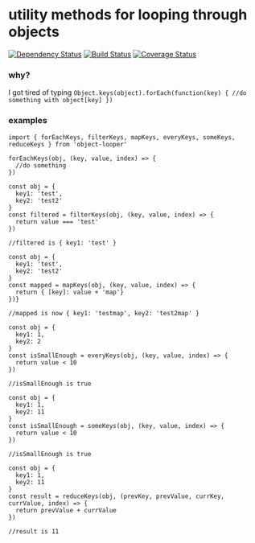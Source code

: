 # utility methods for looping through objects

[![Dependency Status](https://david-dm.org/kellyrmilligan/object-looper.svg)](https://david-dm.org/kellyrmilligan/object-looper)
[![Build Status](https://travis-ci.org/kellyrmilligan/object-looper.svg?branch=master)](https://travis-ci.org/kellyrmilligan/object-looper)
[![Coverage Status](https://coveralls.io/repos/github/kellyrmilligan/object-looper/badge.svg?branch=master)](https://coveralls.io/github/kellyrmilligan/object-looper?branch=master)

### why?
I got tired of typing `Object.keys(object).forEach(function(key) { //do something with object[key] })`

### examples
```
import { forEachKeys, filterKeys, mapKeys, everyKeys, someKeys, reduceKeys } from 'object-looper'

forEachKeys(obj, (key, value, index) => {
  //do something
})

const obj = {
  key1: 'test',
  key2: 'test2'
}
const filtered = filterKeys(obj, (key, value, index) => {
  return value === 'test'
})

//filtered is { key1: 'test' }

const obj = {
  key1: 'test',
  key2: 'test2'
}
const mapped = mapKeys(obj, (key, value, index) => {
  return { [key]: value + 'map'}
})}

//mapped is now { key1: 'testmap', key2: 'test2map' }

const obj = {
  key1: 1,
  key2: 2
}
const isSmallEnough = everyKeys(obj, (key, value, index) => {
  return value < 10
})

//isSmallEnough is true

const obj = {
  key1: 1,
  key2: 11
}
const isSmallEnough = someKeys(obj, (key, value, index) => {
  return value < 10
})

//isSmallEnough is true

const obj = {
  key1: 1,
  key2: 11
}
const result = reduceKeys(obj, (prevKey, prevValue, currKey, currValue, index) => {
  return prevValue + currValue
})

//result is 11
```
